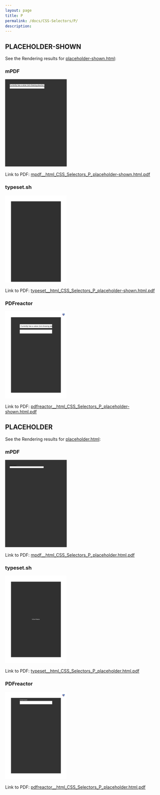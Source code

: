 ```yaml
---
layout: page
title: P
permalink: /docs/CSS-Selectors/P/
description: 
---
```




## PLACEHOLDER-SHOWN

See the Rendering results for [placeholder-shown.html](/html/CSS%20Selectors/P/placeholder-shown.html):

### mPDF
![](mpdf__html_CSS_Selectors_P_placeholder-shown.html.png) 

Link to PDF: [mpdf__html_CSS_Selectors_P_placeholder-shown.html.pdf](mpdf__html_CSS_Selectors_P_placeholder-shown.html.pdf)

### typeset.sh
![](typeset__html_CSS_Selectors_P_placeholder-shown.html.png) 

Link to PDF: [typeset__html_CSS_Selectors_P_placeholder-shown.html.pdf](typeset__html_CSS_Selectors_P_placeholder-shown.html.pdf)

### PDFreactor
![](pdfreactor__html_CSS_Selectors_P_placeholder-shown.html.png) 

Link to PDF: [pdfreactor__html_CSS_Selectors_P_placeholder-shown.html.pdf](pdfreactor__html_CSS_Selectors_P_placeholder-shown.html.pdf)

## PLACEHOLDER

See the Rendering results for [placeholder.html](/html/CSS%20Selectors/P/placeholder.html):

### mPDF
![](mpdf__html_CSS_Selectors_P_placeholder.html.png) 

Link to PDF: [mpdf__html_CSS_Selectors_P_placeholder.html.pdf](mpdf__html_CSS_Selectors_P_placeholder.html.pdf)

### typeset.sh
![](typeset__html_CSS_Selectors_P_placeholder.html.png) 

Link to PDF: [typeset__html_CSS_Selectors_P_placeholder.html.pdf](typeset__html_CSS_Selectors_P_placeholder.html.pdf)

### PDFreactor
![](pdfreactor__html_CSS_Selectors_P_placeholder.html.png) 

Link to PDF: [pdfreactor__html_CSS_Selectors_P_placeholder.html.pdf](pdfreactor__html_CSS_Selectors_P_placeholder.html.pdf)


